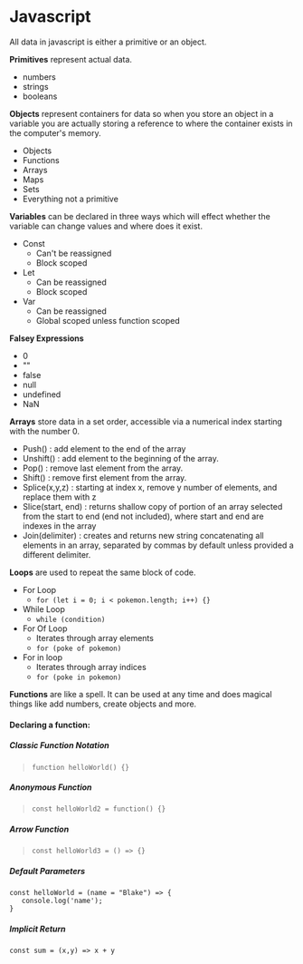 # Javascript

All data in javascript is either a primitive or an object.

**Primitives** represent actual data.  
* numbers
* strings
* booleans

**Objects** represent containers for data so when you store an object in a variable you are actually storing a reference to where the container exists in the computer's memory.
* Objects
* Functions
* Arrays
* Maps
* Sets
* Everything not a primitive

**Variables** can be declared in three ways which will effect whether the variable can change values and where does it exist.
* Const
    * Can't be reassigned
    * Block scoped
* Let
    * Can be reassigned
    * Block scoped
* Var
    * Can be reassigned
    * Global scoped unless function scoped

**Falsey Expressions**
* 0
* ""
* false
* null
* undefined
* NaN

**Arrays** store data in a set order, accessible via a numerical index starting with the number 0.

* Push() : add element to the end of the array
* Unshift() : add element to the beginning of the array.
* Pop() : remove last element from the array.
* Shift() : remove first element from the array.
* Splice(x,y,z) : starting at index x, remove y number of elements, and replace them with z
* Slice(start, end) : returns shallow copy of portion of an array selected from the start to end (end not included), where start and end are indexes in the array
* Join(delimiter) : creates and returns new string concatenating all elements in an array, separated by commas by default unless provided a different delimiter.

**Loops** are used to repeat the same block of code.

* For Loop
    * `for (let i = 0; i < pokemon.length; i++) {}`
* While Loop
    * `while (condition)`
* For Of Loop
    * Iterates through array elements
    * `for (poke of pokemon)`
* For in loop
    * Iterates through array indices
    * `for (poke in pokemon)`

**Functions** are like a spell. It can be used at any time and does magical things like add numbers, create objects and more.

#### Declaring a function:

##### Classic Function Notation  
>`function helloWorld() {}`

##### Anonymous Function
>`const helloWorld2 = function() {}`  

##### Arrow Function
>`const helloWorld3 = () => {}`

##### Default Parameters
``` 
const helloWorld = (name = "Blake") => {
   console.log('name');
}
 ```

 ##### Implicit Return

 `const sum = (x,y) => x + y`